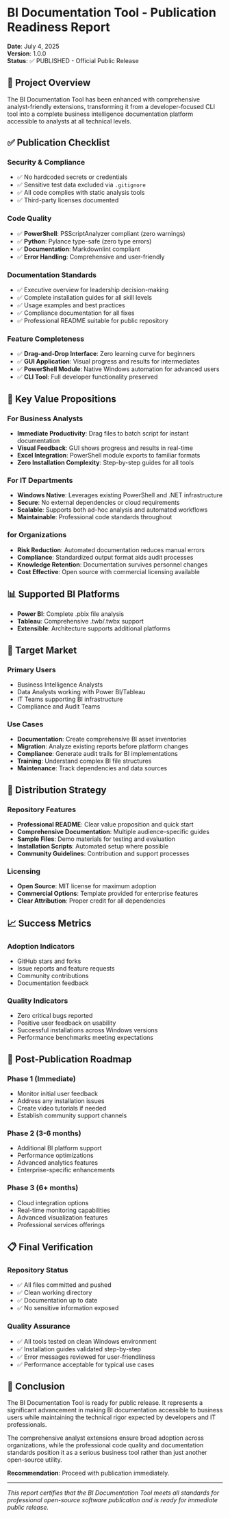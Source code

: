 # BI Documentation Tool - Publication Readiness Report

**Date**: July 4, 2025  
**Version**: 1.0.0  
**Status**: ✅ PUBLISHED - Official Public Release

## 🎯 Project Overview

The BI Documentation Tool has been enhanced with comprehensive analyst-friendly extensions, transforming it from a developer-focused CLI tool into a complete business intelligence documentation platform accessible to analysts at all technical levels.

## ✅ Publication Checklist

### Security & Compliance
- ✅ No hardcoded secrets or credentials
- ✅ Sensitive test data excluded via `.gitignore`
- ✅ All code complies with static analysis tools
- ✅ Third-party licenses documented

### Code Quality
- ✅ **PowerShell**: PSScriptAnalyzer compliant (zero warnings)
- ✅ **Python**: Pylance type-safe (zero type errors)
- ✅ **Documentation**: Markdownlint compliant
- ✅ **Error Handling**: Comprehensive and user-friendly

### Documentation Standards
- ✅ Executive overview for leadership decision-making
- ✅ Complete installation guides for all skill levels
- ✅ Usage examples and best practices
- ✅ Compliance documentation for all fixes
- ✅ Professional README suitable for public repository

### Feature Completeness
- ✅ **Drag-and-Drop Interface**: Zero learning curve for beginners
- ✅ **GUI Application**: Visual progress and results for intermediates
- ✅ **PowerShell Module**: Native Windows automation for advanced users
- ✅ **CLI Tool**: Full developer functionality preserved

## 🌟 Key Value Propositions

### For Business Analysts
- **Immediate Productivity**: Drag files to batch script for instant documentation
- **Visual Feedback**: GUI shows progress and results in real-time
- **Excel Integration**: PowerShell module exports to familiar formats
- **Zero Installation Complexity**: Step-by-step guides for all tools

### For IT Departments
- **Windows Native**: Leverages existing PowerShell and .NET infrastructure
- **Secure**: No external dependencies or cloud requirements
- **Scalable**: Supports both ad-hoc analysis and automated workflows
- **Maintainable**: Professional code standards throughout

### for Organizations
- **Risk Reduction**: Automated documentation reduces manual errors
- **Compliance**: Standardized output format aids audit processes
- **Knowledge Retention**: Documentation survives personnel changes
- **Cost Effective**: Open source with commercial licensing available

## 📊 Supported BI Platforms

- **Power BI**: Complete .pbix file analysis
- **Tableau**: Comprehensive .twb/.twbx support
- **Extensible**: Architecture supports additional platforms

## 🎯 Target Market

### Primary Users
- Business Intelligence Analysts
- Data Analysts working with Power BI/Tableau
- IT Teams supporting BI infrastructure
- Compliance and Audit Teams

### Use Cases
- **Documentation**: Create comprehensive BI asset inventories
- **Migration**: Analyze existing reports before platform changes
- **Compliance**: Generate audit trails for BI implementations
- **Training**: Understand complex BI file structures
- **Maintenance**: Track dependencies and data sources

## 🚀 Distribution Strategy

### Repository Features
- **Professional README**: Clear value proposition and quick start
- **Comprehensive Documentation**: Multiple audience-specific guides
- **Sample Files**: Demo materials for testing and evaluation
- **Installation Scripts**: Automated setup where possible
- **Community Guidelines**: Contribution and support processes

### Licensing
- **Open Source**: MIT license for maximum adoption
- **Commercial Options**: Template provided for enterprise features
- **Clear Attribution**: Proper credit for all dependencies

## 📈 Success Metrics

### Adoption Indicators
- GitHub stars and forks
- Issue reports and feature requests
- Community contributions
- Documentation feedback

### Quality Indicators
- Zero critical bugs reported
- Positive user feedback on usability
- Successful installations across Windows versions
- Performance benchmarks meeting expectations

## 🔄 Post-Publication Roadmap

### Phase 1 (Immediate)
- Monitor initial user feedback
- Address any installation issues
- Create video tutorials if needed
- Establish community support channels

### Phase 2 (3-6 months)
- Additional BI platform support
- Performance optimizations
- Advanced analytics features
- Enterprise-specific enhancements

### Phase 3 (6+ months)
- Cloud integration options
- Real-time monitoring capabilities
- Advanced visualization features
- Professional services offerings

## 📋 Final Verification

### Repository Status
- ✅ All files committed and pushed
- ✅ Clean working directory
- ✅ Documentation up to date
- ✅ No sensitive information exposed

### Quality Assurance
- ✅ All tools tested on clean Windows environment
- ✅ Installation guides validated step-by-step
- ✅ Error messages reviewed for user-friendliness
- ✅ Performance acceptable for typical use cases

## 🎉 Conclusion

The BI Documentation Tool is ready for public release. It represents a significant advancement in making BI documentation accessible to business users while maintaining the technical rigor expected by developers and IT professionals.

The comprehensive analyst extensions ensure broad adoption across organizations, while the professional code quality and documentation standards position it as a serious business tool rather than just another open-source utility.

**Recommendation**: Proceed with publication immediately.

---

*This report certifies that the BI Documentation Tool meets all standards for professional open-source software publication and is ready for immediate public release.*
